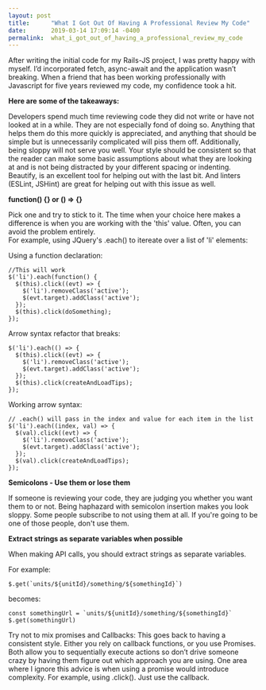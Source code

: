 ```yaml
---
layout: post
title:      "What I Got Out Of Having A Professional Review My Code"
date:       2019-03-14 17:09:14 -0400
permalink:  what_i_got_out_of_having_a_professional_review_my_code
---
```




After writing the initial code for my Rails-JS project, I was pretty happy with myself. I’d incorporated fetch, async-await and the application wasn’t breaking. When a friend that has been working professionally with Javascript for five years reviewed my code, my confidence took a hit. 

**Here are some of the takeaways:**

Developers spend much time reviewing code they did not write or have not looked at in a while.  They are not especially fond of doing so.  Anything that helps them do this more quickly is appreciated, and anything that should be simple but is unnecessarily complicated will piss them off.  Additionally, being sloppy will not serve you well.   Your style should be consistent so that the reader can make some basic assumptions about what they are looking at and is not being distracted by your different spacing or indenting.  Beautify, is an excellent tool for helping out with the last bit.  And linters (ESLint, JSHint) are great for helping out with this issue as well. 

**function() {} or () => {}**

Pick one and try to stick to it.  The time when your choice here makes a difference is when you are working with the 'this' value.  Often, you can avoid the problem entirely.  
For example, using JQuery's .each() to itereate over a list of 'li' elements:

Using a function declaration:
```
//This will work
$('li').each(function() {
  $(this).click((evt) => {
    $('li').removeClass('active');
    $(evt.target).addClass('active');
  });
  $(this).click(doSomething);
});

```
Arrow syntax refactor that breaks:
```
$('li').each(() => {
  $(this).click((evt) => {
    $('li').removeClass('active');
    $(evt.target).addClass('active');
  });
  $(this).click(createAndLoadTips);
});
```
Working arrow syntax:
```
// .each() will pass in the index and value for each item in the list
$('li').each((index, val) => {
  $(val).click((evt) => {
    $('li').removeClass('active');
    $(evt.target).addClass('active');
  });
  $(val).click(createAndLoadTips);
});
```

**Semicolons - Use them or lose them**

If someone is reviewing your code, they are judging you whether you want them to or not.  Being haphazard with semicolon insertion makes you look sloppy.  Some people subscribe to not using them at all.  If you're going to be one of those people, don't use them. 


**Extract strings as separate variables when possible**

When making API calls, you should extract strings as separate variables. 

For example:
```
$.get(`units/${unitId}/something/${somethingId}`)
```
becomes:
```
const somethingUrl = `units/${unitId}/something/${somethingId}`
$.get(somethingUrl)
```
Try not to mix promises and Callbacks:
This goes back to having a consistent style. Either you rely on callback functions, or you use Promises. Both allow you to sequentially execute actions so don’t drive someone crazy by having them figure out which approach you are using.  One area where I ignore this advice is when using a promise would introduce complexity.  For example, using .click().
Just use the callback. 
